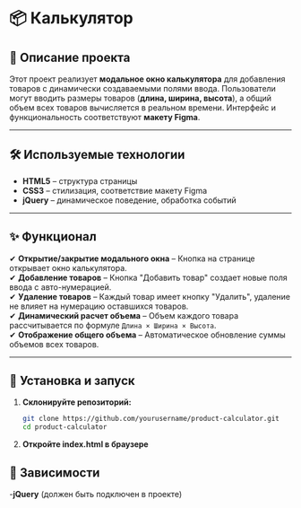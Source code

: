 # 📦 Калькулятор

## 📌 Описание проекта

Этот проект реализует **модальное окно калькулятора** для добавления товаров с динамически создаваемыми полями ввода. Пользователи могут вводить размеры товаров (**длина, ширина, высота**), а общий объем всех товаров вычисляется в реальном времени. Интерфейс и функциональность соответствуют **макету Figma**.

---

## 🛠️ Используемые технологии

- **HTML5** – структура страницы
- **CSS3** – стилизация, соответствие макету Figma
- **jQuery** – динамическое поведение, обработка событий

---

## ✨ Функционал

✔ **Открытие/закрытие модального окна** – Кнопка на странице открывает окно калькулятора.  
✔ **Добавление товаров** – Кнопка "Добавить товар" создает новые поля ввода с авто-нумерацией.  
✔ **Удаление товаров** – Каждый товар имеет кнопку "Удалить", удаление не влияет на нумерацию оставшихся товаров.  
✔ **Динамический расчет объема** – Объем каждого товара рассчитывается по формуле `Длина × Ширина × Высота`.  
✔ **Отображение общего объема** – Автоматическое обновление суммы объемов всех товаров.

---

## 🚀 Установка и запуск

1. **Склонируйте репозиторий:**

   ```sh
   git clone https://github.com/yourusername/product-calculator.git
   cd product-calculator

   ```

2. **Откройте index.html в браузере**

## 📖 Зависимости

-**jQuery** (должен быть подключен в проекте)
